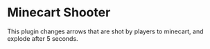 # Minecart Shooter
This plugin changes arrows that are shot by players to minecart, and explode after 5 seconds.
